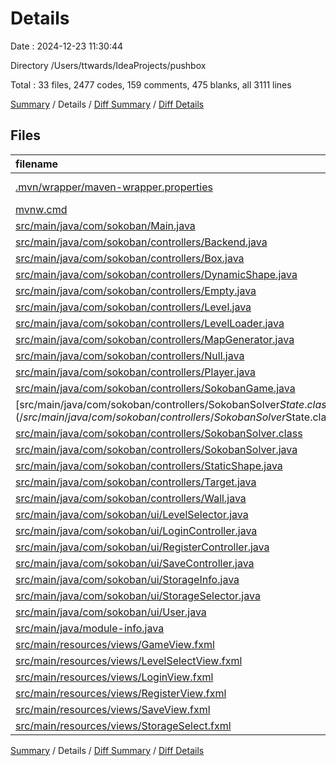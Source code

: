 # Details

Date : 2024-12-23 11:30:44

Directory /Users/ttwards/IdeaProjects/pushbox

Total : 33 files,  2477 codes, 159 comments, 475 blanks, all 3111 lines

[Summary](results.md) / Details / [Diff Summary](diff.md) / [Diff Details](diff-details.md)

## Files
| filename | language | code | comment | blank | total |
| :--- | :--- | ---: | ---: | ---: | ---: |
| [.mvn/wrapper/maven-wrapper.properties](/.mvn/wrapper/maven-wrapper.properties) | Java Properties | 2 | 0 | 0 | 2 |
| [mvnw.cmd](/mvnw.cmd) | Batch | 102 | 51 | 36 | 189 |
| [src/main/java/com/sokoban/Main.java](/src/main/java/com/sokoban/Main.java) | Java | 18 | 1 | 8 | 27 |
| [src/main/java/com/sokoban/controllers/Backend.java](/src/main/java/com/sokoban/controllers/Backend.java) | Java | 387 | 17 | 66 | 470 |
| [src/main/java/com/sokoban/controllers/Box.java](/src/main/java/com/sokoban/controllers/Box.java) | Java | 19 | 0 | 6 | 25 |
| [src/main/java/com/sokoban/controllers/DynamicShape.java](/src/main/java/com/sokoban/controllers/DynamicShape.java) | Java | 63 | 2 | 17 | 82 |
| [src/main/java/com/sokoban/controllers/Empty.java](/src/main/java/com/sokoban/controllers/Empty.java) | Java | 6 | 0 | 0 | 6 |
| [src/main/java/com/sokoban/controllers/Level.java](/src/main/java/com/sokoban/controllers/Level.java) | Java | 148 | 8 | 25 | 181 |
| [src/main/java/com/sokoban/controllers/LevelLoader.java](/src/main/java/com/sokoban/controllers/LevelLoader.java) | Java | 34 | 5 | 9 | 48 |
| [src/main/java/com/sokoban/controllers/MapGenerator.java](/src/main/java/com/sokoban/controllers/MapGenerator.java) | Java | 212 | 19 | 37 | 268 |
| [src/main/java/com/sokoban/controllers/Null.java](/src/main/java/com/sokoban/controllers/Null.java) | Java | 6 | 0 | 2 | 8 |
| [src/main/java/com/sokoban/controllers/Player.java](/src/main/java/com/sokoban/controllers/Player.java) | Java | 21 | 0 | 6 | 27 |
| [src/main/java/com/sokoban/controllers/SokobanGame.java](/src/main/java/com/sokoban/controllers/SokobanGame.java) | Java | 394 | 36 | 75 | 505 |
| [src/main/java/com/sokoban/controllers/SokobanSolver$State.class](/src/main/java/com/sokoban/controllers/SokobanSolver$State.class) | Java | 14 | 0 | 0 | 14 |
| [src/main/java/com/sokoban/controllers/SokobanSolver.class](/src/main/java/com/sokoban/controllers/SokobanSolver.class) | Java | 72 | 0 | 0 | 72 |
| [src/main/java/com/sokoban/controllers/SokobanSolver.java](/src/main/java/com/sokoban/controllers/SokobanSolver.java) | Java | 235 | 7 | 47 | 289 |
| [src/main/java/com/sokoban/controllers/StaticShape.java](/src/main/java/com/sokoban/controllers/StaticShape.java) | Java | 37 | 0 | 9 | 46 |
| [src/main/java/com/sokoban/controllers/Target.java](/src/main/java/com/sokoban/controllers/Target.java) | Java | 6 | 0 | 2 | 8 |
| [src/main/java/com/sokoban/controllers/Wall.java](/src/main/java/com/sokoban/controllers/Wall.java) | Java | 6 | 0 | 2 | 8 |
| [src/main/java/com/sokoban/ui/LevelSelector.java](/src/main/java/com/sokoban/ui/LevelSelector.java) | Java | 107 | 4 | 16 | 127 |
| [src/main/java/com/sokoban/ui/LoginController.java](/src/main/java/com/sokoban/ui/LoginController.java) | Java | 80 | 2 | 14 | 96 |
| [src/main/java/com/sokoban/ui/RegisterController.java](/src/main/java/com/sokoban/ui/RegisterController.java) | Java | 67 | 1 | 13 | 81 |
| [src/main/java/com/sokoban/ui/SaveController.java](/src/main/java/com/sokoban/ui/SaveController.java) | Java | 49 | 3 | 9 | 61 |
| [src/main/java/com/sokoban/ui/StorageInfo.java](/src/main/java/com/sokoban/ui/StorageInfo.java) | Java | 21 | 1 | 7 | 29 |
| [src/main/java/com/sokoban/ui/StorageSelector.java](/src/main/java/com/sokoban/ui/StorageSelector.java) | Java | 65 | 2 | 16 | 83 |
| [src/main/java/com/sokoban/ui/User.java](/src/main/java/com/sokoban/ui/User.java) | Java | 81 | 0 | 21 | 102 |
| [src/main/java/module-info.java](/src/main/java/module-info.java) | Java | 11 | 0 | 2 | 13 |
| [src/main/resources/views/GameView.fxml](/src/main/resources/views/GameView.fxml) | XML | 33 | 0 | 4 | 37 |
| [src/main/resources/views/LevelSelectView.fxml](/src/main/resources/views/LevelSelectView.fxml) | XML | 31 | 0 | 5 | 36 |
| [src/main/resources/views/LoginView.fxml](/src/main/resources/views/LoginView.fxml) | XML | 37 | 0 | 7 | 44 |
| [src/main/resources/views/RegisterView.fxml](/src/main/resources/views/RegisterView.fxml) | XML | 35 | 0 | 7 | 42 |
| [src/main/resources/views/SaveView.fxml](/src/main/resources/views/SaveView.fxml) | XML | 32 | 0 | 4 | 36 |
| [src/main/resources/views/StorageSelect.fxml](/src/main/resources/views/StorageSelect.fxml) | XML | 46 | 0 | 3 | 49 |

[Summary](results.md) / Details / [Diff Summary](diff.md) / [Diff Details](diff-details.md)